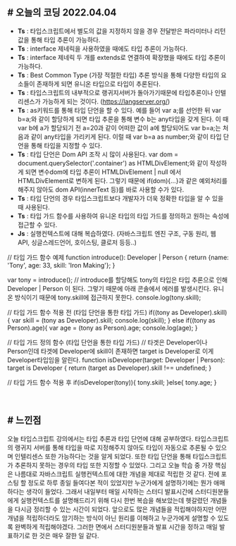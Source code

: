 ## # 오늘의 코딩 2022.04.04
- **Ts** : 타입스크립트에서 별도의 값을 지정하지 않을 경우 전달받은 파라미터나 리턴 값을 통해 타입 추론이 가능하다.
- **Ts** : interface 제네릭을 사용하였을 때에도 타입 추론이 가능하다.
- **Ts** : interface 제네릭 두 개를 extends로 연결하여 확장했을 때에도 타입 추론이 가능하다.
- **Ts** : Best Common Type (가장 적절한 타입) 추론 방식을 통해 다양한 타입의 요소들이 존재하게 되면 유니온 타입으로 타입이 추론된다.
- **Ts** : 타입스크립트의 내부적으로 랭귀지서버가 돌아가기때문에 타입추론이나 인텔리센스가 가능하게 되는 것이다. (https://langserver.org/)
- **Ts** : as키워드를 통해 타입 단언을 할 수 있다. 예를 들어 var a;를 선언한 뒤 var b=a;와 같이 할당하게 되면 타입 추론을 통해 변수 b는 any타입을 갖게 된다. 이 때 var b에 a가 할당되기 전 a=20과 같이 어떠한 값이 a에 할당되어도 var b=a;는 처음과 같이 any타입을 가리키게 된다. 이럴 때 var b=a as number;와 같이 타입 단언을 통해 타입을 지정할 수 있다.
- **Ts** : 타입 단언은 Dom API 조작 시 많이 사용된다. var dom = document.querySelector('.container') as HTMLDivElement;와 같이 작성하게 되면 변수dom에 타입 추론이 HTMLDivElement | null 에서 HTMLDivElement로 변하게 된다. 그렇기 때문에 if(dom){…}과 같은 예외처리를 해주지 않아도 dom API(innerText 등)를 바로 사용할 수가 있다.
- **Ts** : 타입 단언의 경우 타입스크립트보다 개발자가 더욱 정확한 타입을 알 수 있을 때 사용된다.
- **Ts** : 타입 가드 함수를 사용하여 유니온 타입의 타입 가드를 정의하고 원하는 속성에 접근할 수 있다.
- **Js** : 실행컨텍스트에 대해 복습하였다. (자바스크립트 엔진 구조, 구동 원리, 웹 API, 싱글스레드언어, 호이스팅, 클로저 등등..)

// 타입 가드 함수 예제
function introduce(): Developer | Person {
    return {name: 'Tony', age: 33, skill: 'Iron Making'};
}

var tony = introduce(); // introduce를 할당해도 tony의 타입은 타입 추론으로 인해 Developer | Person 이 된다. 그렇기 때문에 아래 콘솔에서 에러를 발생시킨다. 유니온 방식이기 때문에 tony.skill에 접근하지 못한다.
console.log(tony.skill);

// 타입 가드 함수 적용 전 (타입 단언을 통한 타입 가드)
if((tony as Developer).skill){
    var skill = (tony as Developer).skill;
    console.log(skill);
} else if((tony as Person).age){
    var age = (tony as Person).age;
    console.log(age);
}

// 타입 가드 정의 함수 (타입 단언을 통한 타입 가드)
// 타겟은 Developer이나 Person인데 타겟에 Developer에 skill이 존재하면 target is Developer로 이게 Developer타입임을 알린다.
function isDeveloper(target: Developer | Person): target is Developer {
    return (target as Developer).skill !== undefined;
}

// 타입 가드 함수 적용 후
if(isDeveloper(tony)){
    tony.skill;
}else{
    tony.age;
}


<br>

## # 느낀점
오늘 타입스크립트 강의에서는 타입 추론과 타입 단언에 대해 공부하였다. 타입스크립트의 랭귀지 서버를 통해 타입을 따로 지정해주지 않아도 타입이 자동으로
추론될 수 있으며 인텔리센스 또한 가능하다는 것을 알게 되었다. 또한 타입 단언을 통해 타입스크립트가 추론하지 못하는 경우의 타입 또한 지정할 수 있었다.
그리고 오늘 학습 중 가장 핵심은 나름대로 자바스크립트 실행컨텍스트에 대한 개념을 제대로 적립한 것 같다. 전에 포스팅 할 정도로 하루 종일 들여다본 적이 있었지만
누군가에게 설명하기에는 뭔가 애매하다는 생각이 들었다. 그래서 내일부터 매일 시작하는 스터디 발표시간에 스터디원분들에게 실행컨텍스트를 설명해드리기 위해
다시 한번 복습을 해보았는데 헷갈렸던 개념들을 다시금 정리할 수 있는 시간이 되었다. 앞으로도 많은 개념들을 적립해야하지만 어떤 개념을 적립하더라도 암기하는 방식이 아닌
원리를 이해하고 누군가에게 설명할 수 있도록 완벽하게 적립해야겠다. 그러한 면에서 스터디원분들과 발표 시간을 정하고 매일 발표하기로 한 것은 매우 잘한 일 같다.